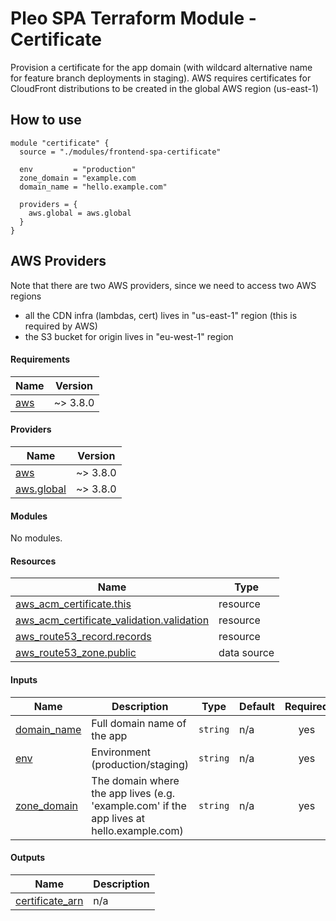 # Pleo SPA Terraform Module - Certificate

Provision a certificate for the app domain (with wildcard alternative name for
feature branch deployments in staging). AWS requires certificates for CloudFront
distributions to be created in the global AWS region (us-east-1)

## How to use

```hcl
module "certificate" {
  source = "./modules/frontend-spa-certificate"

  env         = "production"
  zone_domain = "example.com
  domain_name = "hello.example.com"

  providers = {
    aws.global = aws.global
  }
}
```

## AWS Providers

Note that there are two AWS providers, since we need to access two AWS regions

- all the CDN infra (lambdas, cert) lives in "us-east-1" region (this is
  required by AWS)
- the S3 bucket for origin lives in "eu-west-1" region

<!-- BEGIN_TF_DOCS -->
#### Requirements

| Name | Version |
|------|---------|
| <a name="requirement_aws"></a> [aws](#requirement\_aws) | ~> 3.8.0 |

#### Providers

| Name | Version |
|------|---------|
| <a name="provider_aws"></a> [aws](#provider\_aws) | ~> 3.8.0 |
| <a name="provider_aws.global"></a> [aws.global](#provider\_aws.global) | ~> 3.8.0 |

#### Modules

No modules.

#### Resources

| Name | Type |
|------|------|
| [aws_acm_certificate.this](https://registry.terraform.io/providers/hashicorp/aws/latest/docs/resources/acm_certificate) | resource |
| [aws_acm_certificate_validation.validation](https://registry.terraform.io/providers/hashicorp/aws/latest/docs/resources/acm_certificate_validation) | resource |
| [aws_route53_record.records](https://registry.terraform.io/providers/hashicorp/aws/latest/docs/resources/route53_record) | resource |
| [aws_route53_zone.public](https://registry.terraform.io/providers/hashicorp/aws/latest/docs/data-sources/route53_zone) | data source |

#### Inputs

| Name | Description | Type | Default | Required |
|------|-------------|------|---------|:--------:|
| <a name="input_domain_name"></a> [domain\_name](#input\_domain\_name) | Full domain name of the app | `string` | n/a | yes |
| <a name="input_env"></a> [env](#input\_env) | Environment (production/staging) | `string` | n/a | yes |
| <a name="input_zone_domain"></a> [zone\_domain](#input\_zone\_domain) | The domain where the app lives (e.g. 'example.com' if the app lives at hello.example.com) | `string` | n/a | yes |

#### Outputs

| Name | Description |
|------|-------------|
| <a name="output_certificate_arn"></a> [certificate\_arn](#output\_certificate\_arn) | n/a |
<!-- END_TF_DOCS -->
